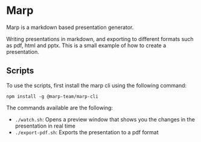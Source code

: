 # Marp

Marp is a markdown based presentation generator. 

Writing presentations in markdown, and exporting to different formats such as
pdf, html and pptx. This is a small example of how to create a presentation.

## Scripts

To use the scripts, first install the marp cli using the following command:

```
npm install -g @marp-team/marp-cli
```

The commands available are the following:

- `./watch.sh`: Opens a preview window that shows you the changes in the presentation in real time
- `./export-pdf.sh`: Exports the presentation to a pdf format

